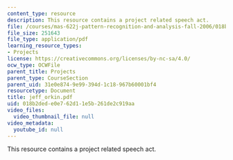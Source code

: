 ```yaml
---
content_type: resource
description: This resource contains a project related speech act.
file: /courses/mas-622j-pattern-recognition-and-analysis-fall-2006/018b2dede0e762d11e5b261de2c919aa_jeff_orkin.pdf
file_size: 251643
file_type: application/pdf
learning_resource_types:
- Projects
license: https://creativecommons.org/licenses/by-nc-sa/4.0/
ocw_type: OCWFile
parent_title: Projects
parent_type: CourseSection
parent_uid: 31e0e874-9e99-394d-1c18-967b60001bf4
resourcetype: Document
title: jeff_orkin.pdf
uid: 018b2ded-e0e7-62d1-1e5b-261de2c919aa
video_files:
  video_thumbnail_file: null
video_metadata:
  youtube_id: null
---
```

This resource contains a project related speech act.